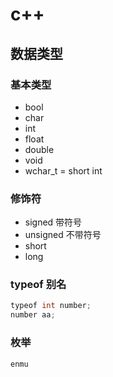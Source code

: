 # c++

## 数据类型

### 基本类型

- bool
- char
- int
- float
- double
- void
- wchar_t = short int

### 修饰符

- signed 带符号
- unsigned 不带符号
- short
- long

### typeof 别名

```c++
typeof int number;
number aa;
```

### 枚举

```c++
enmu
```